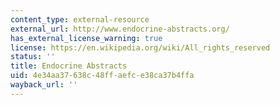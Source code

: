 ```yaml
---
content_type: external-resource
external_url: http://www.endocrine-abstracts.org/
has_external_license_warning: true
license: https://en.wikipedia.org/wiki/All_rights_reserved
status: ''
title: Endocrine Abstracts
uid: 4e34aa37-638c-48ff-aefc-e38ca37b4ffa
wayback_url: ''
---
```

